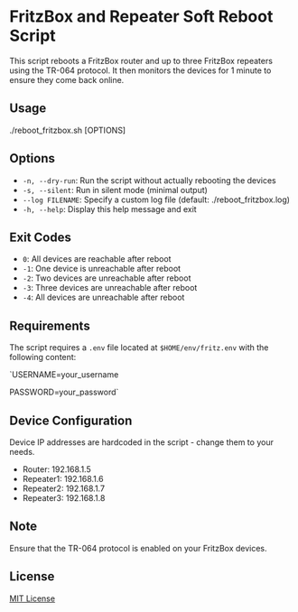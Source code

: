 # FritzBox and Repeater Soft Reboot Script

This script reboots a FritzBox router and up to three FritzBox repeaters using the TR-064 protocol. It then monitors the devices for 1 minute to ensure they come back online.

## Usage

./reboot_fritzbox.sh [OPTIONS]

## Options

- `-n, --dry-run`: Run the script without actually rebooting the devices
- `-s, --silent`: Run in silent mode (minimal output)
- `--log FILENAME`: Specify a custom log file (default: ./reboot_fritzbox.log)
- `-h, --help`: Display this help message and exit

## Exit Codes

- `0`: All devices are reachable after reboot
- `-1`: One device is unreachable after reboot
- `-2`: Two devices are unreachable after reboot
- `-3`: Three devices are unreachable after reboot
- `-4`: All devices are unreachable after reboot

## Requirements

The script requires a `.env` file located at `$HOME/env/fritz.env` with the following content:

`USERNAME=your_username

PASSWORD=your_password`

## Device Configuration

Device IP addresses are hardcoded in the script - change them to your needs.

- Router: 192.168.1.5
- Repeater1: 192.168.1.6
- Repeater2: 192.168.1.7
- Repeater3: 192.168.1.8

## Note

Ensure that the TR-064 protocol is enabled on your FritzBox devices.

## License

[MIT License](LICENSE)

